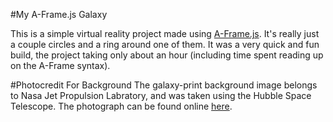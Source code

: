 #My A-Frame.js Galaxy

This is a simple virtual reality project made using [A-Frame.js](http://aframe.io).  It's really just a couple circles and a ring around one of them.  It was a very quick and fun build, the project taking only about an hour (including time spent reading up on the A-Frame syntax).

#Photocredit For Background
The galaxy-print background image belongs to Nasa Jet Propulsion Labratory, and was taken using the Hubble Space Telescope.
The photograph can be found online [here](http://www.jpl.nasa.gov/spaceimages/details.php?id=PIA12348).
